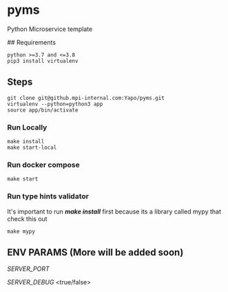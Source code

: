 # pyms
Python Microservice template

## Requirements
```
python >=3.7 and <=3.8
pip3 install virtualenv
```

## Steps
```
git clone git@github.mpi-internal.com:Yapo/pyms.git
virtualenv --python=python3 app
source app/bin/activate
```

### Run Locally
```
make install
make start-local
```

### Run docker compose
```
make start
```

### Run type hints validator

It's important to run ***make install*** first because its a library called mypy that check this out

```
make mypy
```


## ENV PARAMS (More will be added soon)

*SERVER_PORT* <num>
  
*SERVER_DEBUG* <true/false>
